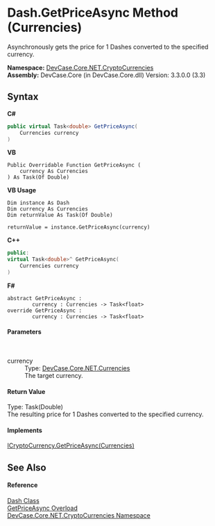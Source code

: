 # Dash.GetPriceAsync Method (Currencies)
 

Asynchronously gets the price for 1 Dashes converted to the specified currency.

**Namespace:**&nbsp;<a href="N_DevCase_Core_NET_CryptoCurrencies">DevCase.Core.NET.CryptoCurrencies</a><br />**Assembly:**&nbsp;DevCase.Core (in DevCase.Core.dll) Version: 3.3.0.0 (3.3)

## Syntax

**C#**<br />
``` C#
public virtual Task<double> GetPriceAsync(
	Currencies currency
)
```

**VB**<br />
``` VB
Public Overridable Function GetPriceAsync ( 
	currency As Currencies
) As Task(Of Double)
```

**VB Usage**<br />
``` VB Usage
Dim instance As Dash
Dim currency As Currencies
Dim returnValue As Task(Of Double)

returnValue = instance.GetPriceAsync(currency)
```

**C++**<br />
``` C++
public:
virtual Task<double>^ GetPriceAsync(
	Currencies currency
)
```

**F#**<br />
``` F#
abstract GetPriceAsync : 
        currency : Currencies -> Task<float> 
override GetPriceAsync : 
        currency : Currencies -> Task<float> 
```


#### Parameters
&nbsp;<dl><dt>currency</dt><dd>Type: <a href="T_DevCase_Core_NET_Currencies">DevCase.Core.NET.Currencies</a><br />The target currency.</dd></dl>

#### Return Value
Type: Task(Double)<br />The resulting price for 1 Dashes converted to the specified currency.

#### Implements
<a href="M_DevCase_Core_NET_ICryptoCurrency_GetPriceAsync">ICryptoCurrency.GetPriceAsync(Currencies)</a><br />

## See Also


#### Reference
<a href="T_DevCase_Core_NET_CryptoCurrencies_Dash">Dash Class</a><br /><a href="Overload_DevCase_Core_NET_CryptoCurrencies_Dash_GetPriceAsync">GetPriceAsync Overload</a><br /><a href="N_DevCase_Core_NET_CryptoCurrencies">DevCase.Core.NET.CryptoCurrencies Namespace</a><br />